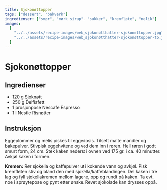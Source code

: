 ```yaml
---
title: Sjokonøttopper
tags: ["dessert", "bakverk"]
ingredienser: ["smør", "mørk sirup", "sukker", "kremfløte", "nelik"]
images:
  [
    "../../assets/recipe-images/web_sjokonøtthatter-sjokonøttopper.jpg",
    "../../assets/recipe-images/web_sjokonøtthatter-sjokonøttopper-to.jpg",
  ]
---
```


# Sjokonøttopper

## Ingredienser

- 120 g Sjoknøtt
- 250 g Delfiafett
- 1 prosjonpose Nescafe Espresso
- 1 l Nestle Risnøtter

## Instruksjon

Eggeplommer og melis piskes til eggedosis. Tilsett malte mandler og bakepulver. Stivpisk eggehvitene og ved dem inn i røren. Hell røren i godt smurt form, 24 cm. Stek kaken nederst i ovnen ved 175 gr. i ca. 40 minutter. Avkjøl kaken i formen.

**Kremen:** Rør sjokella og kaffepulver ut i kokende vann og avkjøl. Pisk kremfløten stiv og bland den med sjokella/kaffeblandingen. Del kaken i tre lag og fyll sjokellakremen mellom lagene, opp og rundt på kaken. Ta evt. noe i sprøytepose og pynt etter ønske. Revet sjokolade kan drysses oppå.

